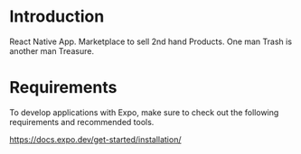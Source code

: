 # Introduction

React Native App. Marketplace to sell 2nd hand Products. One man Trash is another man Treasure.

# Requirements

To develop applications with Expo, make sure to check out the following requirements and recommended tools.

https://docs.expo.dev/get-started/installation/

